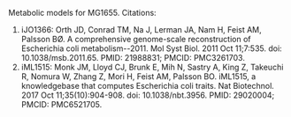 Metabolic models for MG1655. Citations:

1. iJO1366: Orth JD, Conrad TM, Na J, Lerman JA, Nam H, Feist AM, Palsson BØ. A comprehensive genome-scale reconstruction of Escherichia coli metabolism--2011. Mol Syst Biol. 2011 Oct 11;7:535. 
doi: 10.1038/msb.2011.65. PMID: 21988831; PMCID: PMC3261703.
2. iML1515: Monk JM, Lloyd CJ, Brunk E, Mih N, Sastry A, King Z, Takeuchi R, Nomura W, Zhang Z, Mori H, Feist AM, Palsson BO. iML1515, a knowledgebase that computes Escherichia coli traits. Nat Biotechnol. 
2017 Oct 11;35(10):904-908. doi: 10.1038/nbt.3956. PMID: 29020004; PMCID: PMC6521705.